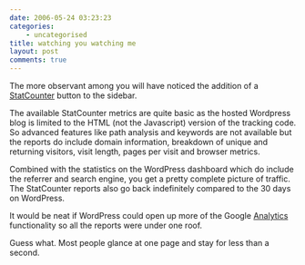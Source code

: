 ```yaml
---
date: 2006-05-24 03:23:23
categories:
    - uncategorised
title: watching you watching me
layout: post
comments: true
---
```

The more observant among you will have noticed the addition of a
[StatCounter](http://www.statcounter.com/) button to the sidebar.

The available StatCounter metrics are quite basic as the hosted
Wordpress blog is limited to the HTML (not the Javascript) version of
the tracking code. So advanced features like path analysis and keywords
are not available but the reports do include domain information,
breakdown of unique and returning visitors, visit length, pages per
visit and browser metrics.

Combined with the statistics on the WordPress dashboard which do include
the referrer and search engine, you get a pretty complete picture of
traffic. The StatCounter reports also go back indefinitely compared to
the 30 days on WordPress.

It would be neat if WordPress could open up more of the Google
[Analytics](http://www.google.com/analytics/) functionality so all the
reports were under one roof.

Guess what. Most people glance at one page and stay for less than a
second.
